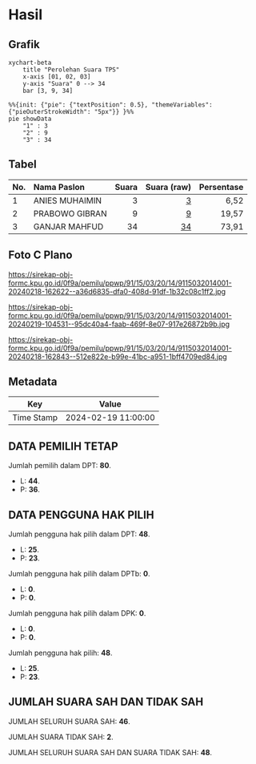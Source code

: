 # Hasil

## Grafik

```mermaid
xychart-beta
    title "Perolehan Suara TPS"
    x-axis [01, 02, 03]
    y-axis "Suara" 0 --> 34
    bar [3, 9, 34]
```

```mermaid
%%{init: {"pie": {"textPosition": 0.5}, "themeVariables": {"pieOuterStrokeWidth": "5px"}} }%%
pie showData
    "1" : 3
    "2" : 9
    "3" : 34
```

## Tabel

| No. | Nama Paslon    | Suara | Suara (raw) | Persentase |
|:--- |:-------------- | -----:| -----------:| ----------:|
| 1   | ANIES MUHAIMIN | 3     | [3][p-1]    | 6,52       |
| 2   | PRABOWO GIBRAN | 9     | [9][p-2]    | 19,57      |
| 3   | GANJAR MAHFUD  | 34    | [34][p-3]   | 73,91      |


[p-1]: https://github.com/gigit-pemilu/pemilu-2024-91-papua/blob/main/pilpres/hitung-suara/sub/91-papua/sub/15-waropen/sub/03-masirei/sub/2014-sirami/sub/001-tps/sub/paslon-1.txt
[p-2]: https://github.com/gigit-pemilu/pemilu-2024-91-papua/blob/main/pilpres/hitung-suara/sub/91-papua/sub/15-waropen/sub/03-masirei/sub/2014-sirami/sub/001-tps/sub/paslon-2.txt
[p-3]: https://github.com/gigit-pemilu/pemilu-2024-91-papua/blob/main/pilpres/hitung-suara/sub/91-papua/sub/15-waropen/sub/03-masirei/sub/2014-sirami/sub/001-tps/sub/paslon-3.txt

## Foto C Plano

https://sirekap-obj-formc.kpu.go.id/0f9a/pemilu/ppwp/91/15/03/20/14/9115032014001-20240218-162622--a36d6835-dfa0-408d-91df-1b32c08c1ff2.jpg

https://sirekap-obj-formc.kpu.go.id/0f9a/pemilu/ppwp/91/15/03/20/14/9115032014001-20240219-104531--95dc40a4-faab-469f-8e07-917e26872b9b.jpg

https://sirekap-obj-formc.kpu.go.id/0f9a/pemilu/ppwp/91/15/03/20/14/9115032014001-20240218-162843--512e822e-b99e-41bc-a951-1bff4709ed84.jpg


## Metadata

| Key        | Value               |
| ---------- | ------------------- |
| Time Stamp | 2024-02-19 11:00:00 |


## DATA PEMILIH TETAP

Jumlah pemilih dalam DPT: **80**.
 * L: **44**.
 * P: **36**.

## DATA PENGGUNA HAK PILIH

Jumlah pengguna hak pilih dalam DPT: **48**.
 * L: **25**.
 * P: **23**.

Jumlah pengguna hak pilih dalam DPTb: **0**.
 * L: **0**.
 * P: **0**.

Jumlah pengguna hak pilih dalam DPK: **0**.
 * L: **0**.
 * P: **0**.

Jumlah pengguna hak pilih: **48**.
 * L: **25**.
 * P: **23**.

## JUMLAH SUARA SAH DAN TIDAK SAH

JUMLAH SELURUH SUARA SAH: **46**.

JUMLAH SUARA TIDAK SAH: **2**.

JUMLAH SELURUH SUARA SAH DAN SUARA TIDAK SAH: **48**.


